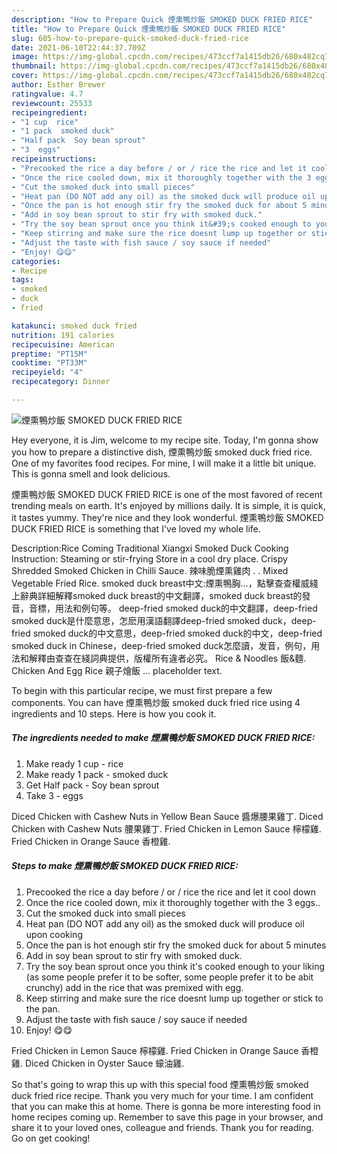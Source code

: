 ```yaml
---
description: "How to Prepare Quick 煙熏鴨炒飯 SMOKED DUCK FRIED RICE"
title: "How to Prepare Quick 煙熏鴨炒飯 SMOKED DUCK FRIED RICE"
slug: 605-how-to-prepare-quick-smoked-duck-fried-rice
date: 2021-06-10T22:44:37.709Z
image: https://img-global.cpcdn.com/recipes/473ccf7a1415db26/680x482cq70/煙熏鴨炒飯-smoked-duck-fried-rice-recipe-main-photo.jpg
thumbnail: https://img-global.cpcdn.com/recipes/473ccf7a1415db26/680x482cq70/煙熏鴨炒飯-smoked-duck-fried-rice-recipe-main-photo.jpg
cover: https://img-global.cpcdn.com/recipes/473ccf7a1415db26/680x482cq70/煙熏鴨炒飯-smoked-duck-fried-rice-recipe-main-photo.jpg
author: Esther Brewer
ratingvalue: 4.7
reviewcount: 25533
recipeingredient:
- "1 cup  rice"
- "1 pack  smoked duck"
- "Half pack  Soy bean sprout"
- "3  eggs"
recipeinstructions:
- "Precooked the rice a day before / or / rice the rice and let it cool down"
- "Once the rice cooled down, mix it thoroughly together with the 3 eggs.."
- "Cut the smoked duck into small pieces"
- "Heat pan (DO NOT add any oil) as the smoked duck will produce oil upon cooking"
- "Once the pan is hot enough stir fry the smoked duck for about 5 minutes"
- "Add in soy bean sprout to stir fry with smoked duck."
- "Try the soy bean sprout once you think it&#39;s cooked enough to your liking (as some people prefer it to be softer, some people prefer it to be abit crunchy) add in the rice that was premixed with egg."
- "Keep stirring and make sure the rice doesnt lump up together or stick to the pan."
- "Adjust the taste with fish sauce / soy sauce if needed"
- "Enjoy! 😋😋"
categories:
- Recipe
tags:
- smoked
- duck
- fried

katakunci: smoked duck fried 
nutrition: 191 calories
recipecuisine: American
preptime: "PT15M"
cooktime: "PT33M"
recipeyield: "4"
recipecategory: Dinner

---
```



![煙熏鴨炒飯 SMOKED DUCK FRIED RICE](https://img-global.cpcdn.com/recipes/473ccf7a1415db26/680x482cq70/煙熏鴨炒飯-smoked-duck-fried-rice-recipe-main-photo.jpg)

Hey everyone, it is Jim, welcome to my recipe site. Today, I'm gonna show you how to prepare a distinctive dish, 煙熏鴨炒飯 smoked duck fried rice. One of my favorites food recipes. For mine, I will make it a little bit unique. This is gonna smell and look delicious.

煙熏鴨炒飯 SMOKED DUCK FRIED RICE is one of the most favored of recent trending meals on earth. It's enjoyed by millions daily. It is simple, it is quick, it tastes yummy. They're nice and they look wonderful. 煙熏鴨炒飯 SMOKED DUCK FRIED RICE is something that I've loved my whole life.

Description:Rice Coming Traditional Xiangxi Smoked Duck Cooking Instruction: Steaming or stir-frying Store in a cool dry place. Crispy Shredded Smoked Chicken in Chilli Sauce. 辣味脆煙熏雞肉 . . Mixed Vegetable Fried Rice. smoked duck breast中文:煙熏鴨胸…，點擊查查權威綫上辭典詳細解釋smoked duck breast的中文翻譯，smoked duck breast的發音，音標，用法和例句等。 deep-fried smoked duck的中文翻譯，deep-fried smoked duck是什麼意思，怎麽用漢語翻譯deep-fried smoked duck，deep-fried smoked duck的中文意思，deep-fried smoked duck的中文，deep-fried smoked duck in Chinese，deep-fried smoked duck怎麼讀，发音，例句，用法和解釋由查查在綫詞典提供，版權所有違者必究。 Rice &amp; Noodles 飯&amp;麵. Chicken And Egg Rice 親子燴飯 … placeholder text.


To begin with this particular recipe, we must first prepare a few components. You can have 煙熏鴨炒飯 smoked duck fried rice using 4 ingredients and 10 steps. Here is how you cook it.

<!--inarticleads1-->

##### The ingredients needed to make 煙熏鴨炒飯 SMOKED DUCK FRIED RICE:

1. Make ready 1 cup - rice
1. Make ready 1 pack - smoked duck
1. Get Half pack - Soy bean sprout
1. Take 3 - eggs


Diced Chicken with Cashew Nuts in Yellow Bean Sauce 醬爆腰果雞丁. Diced Chicken with Cashew Nuts 腰果雞丁. Fried Chicken in Lemon Sauce 檸檬雞. Fried Chicken in Orange Sauce 香橙雞. 

<!--inarticleads2-->

##### Steps to make 煙熏鴨炒飯 SMOKED DUCK FRIED RICE:

1. Precooked the rice a day before / or / rice the rice and let it cool down
1. Once the rice cooled down, mix it thoroughly together with the 3 eggs..
1. Cut the smoked duck into small pieces
1. Heat pan (DO NOT add any oil) as the smoked duck will produce oil upon cooking
1. Once the pan is hot enough stir fry the smoked duck for about 5 minutes
1. Add in soy bean sprout to stir fry with smoked duck.
1. Try the soy bean sprout once you think it&#39;s cooked enough to your liking (as some people prefer it to be softer, some people prefer it to be abit crunchy) add in the rice that was premixed with egg.
1. Keep stirring and make sure the rice doesnt lump up together or stick to the pan.
1. Adjust the taste with fish sauce / soy sauce if needed
1. Enjoy! 😋😋


Fried Chicken in Lemon Sauce 檸檬雞. Fried Chicken in Orange Sauce 香橙雞. Diced Chicken in Oyster Sauce 蠔油雞. 

So that's going to wrap this up with this special food 煙熏鴨炒飯 smoked duck fried rice recipe. Thank you very much for your time. I am confident that you can make this at home. There is gonna be more interesting food in home recipes coming up. Remember to save this page in your browser, and share it to your loved ones, colleague and friends. Thank you for reading. Go on get cooking!
